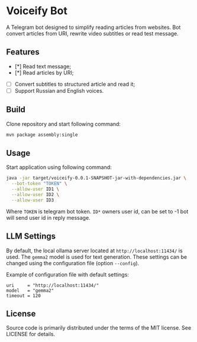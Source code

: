 # Voiceify Bot

A Telegram bot designed to simplify reading articles from websites. Bot convert
articles from URI, rewrite video subtitles or read test message.

## Features

- [*] Read text message;
- [*] Read articles by URI;
- [ ] Convert subtitles to structured article and read it;
- [ ] Support Russian and English voices.

## Build

Clone repository and start following command:

```sh
mvn package assembly:single
```

## Usage

Start application using following command:

```sh
java -jar target/voiceify-0.0.1-SNAPSHOT-jar-with-dependencies.jar \
  --bot-token "TOKEN" \
  --allow-user ID1 \
  --allow-user ID2 \
  --allow-user ID3
```

Where `TOKEN` is telegram bot token. `ID*` owners user id, can be set to -1 bot
will send user id in reply message.

## LLM Settings

By default, the local ollama server located at `http://localhost:11434/`
is used. The `gemma2` model is used for text generation. These settings can be
changed using the configuration file (option `--config`).

Example of configuration file with default settings:

```
uri     = "http://localhost:11434/"
model   = "gemma2"
timeout = 120
```

## License

Source code is primarily distributed under the terms of the MIT license. See LICENSE for details.
